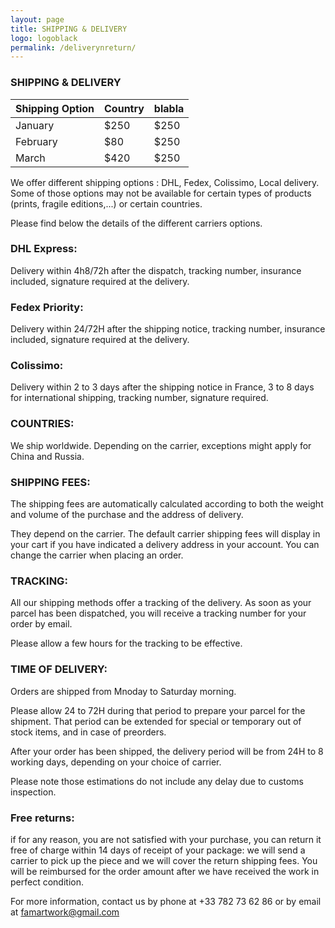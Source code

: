 ```yaml
---
layout: page
title: SHIPPING & DELIVERY
logo: logoblack
permalink: /deliverynreturn/
---
```


### SHIPPING & DELIVERY


| Shipping Option    | Country |blabla|
| -------- | ------- | ------- |
| January  | $250    | $250 |
| February | $80     | $250 |
| March    | $420    | $250 |



We offer different shipping options : DHL, Fedex, Colissimo, Local delivery. Some of those options may not be available for certain types of products (prints, fragile editions,...) or certain countries.

Please find below the details of the different carriers options.

### DHL Express:

Delivery within 4h8/72h after the dispatch, tracking number, insurance included, signature required at the delivery.

### Fedex Priority:

Delivery within 24/72H after the shipping notice, tracking number, insurance included, signature required at the delivery. 

### Colissimo:

Delivery within 2 to 3 days after the shipping notice in France, 3 to 8 days for international shipping, tracking number, signature required.


### COUNTRIES:

We ship worldwide. Depending on the carrier, exceptions might apply for China and Russia.

### SHIPPING FEES:

The shipping fees are automatically calculated according to both the weight and volume of the purchase and the address of delivery.

They depend on the carrier. The default carrier shipping fees will display in your cart if you have indicated a delivery address in your account. You can change the carrier when placing an order.

### TRACKING:

All our shipping methods offer a tracking of the delivery. As soon as your parcel has been dispatched, you will receive a tracking number for your order by email.

Please allow a few hours for the tracking to be effective.

### TIME OF DELIVERY:

Orders are shipped from Mnoday to Saturday morning.

Please allow 24 to 72H during that period to prepare your parcel for the shipment. That period can be extended for special or temporary out of stock items, and in case of preorders.

After your order has been shipped, the delivery period will be from 24H to 8 working days, depending on your choice of carrier.

Please note those estimations do not include any delay due to customs inspection.


### Free returns: 

if for any reason, you are not satisfied with your purchase, you can return it free of charge within 14 days of receipt of your package: we will send a carrier to pick up the piece and we will cover the return shipping fees. You will be reimbursed for the order amount after we have received the work in perfect condition.

For more information, contact us by phone at +33 782 73 62 86 or by email at famartwork@gmail.com